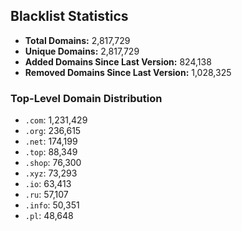 ## Blacklist Statistics

- **Total Domains:** 2,817,729
- **Unique Domains:** 2,817,729
- **Added Domains Since Last Version:** 824,138
- **Removed Domains Since Last Version:** 1,028,325

### Top-Level Domain Distribution

-  `.com`: 1,231,429
-  `.org`: 236,615
-  `.net`: 174,199
-  `.top`: 88,349
-  `.shop`: 76,300
-  `.xyz`: 73,293
-  `.io`: 63,413
-  `.ru`: 57,107
-  `.info`: 50,351
-  `.pl`: 48,648
